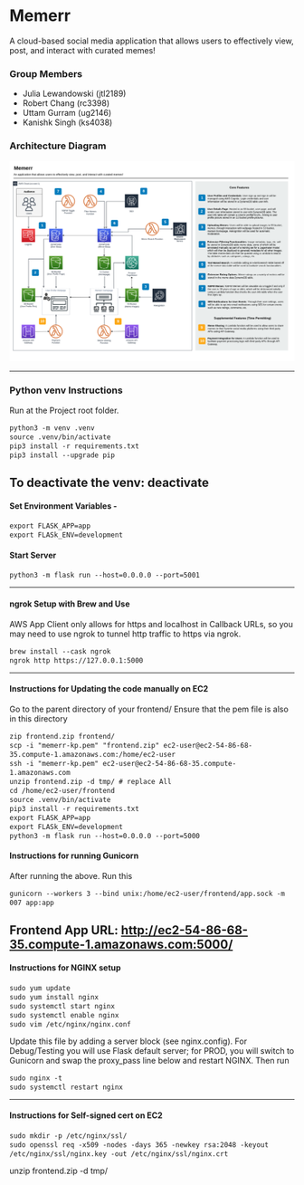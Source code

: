 # Memerr
A cloud-based social media application that allows users to effectively view, post, and interact with curated memes!

### Group Members 
- Julia Lewandowski (jtl2189)
- Robert Chang (rc3398)
- Uttam Gurram (ug2146)
- Kanishk Singh (ks4038)

### Architecture Diagram 
![alt text](reference/Memerr-Architecture.png)

---
### Python venv Instructions
Run at the Project root folder.
```
python3 -m venv .venv
source .venv/bin/activate
pip3 install -r requirements.txt
pip3 install --upgrade pip
```
To deactivate the venv: deactivate
---
#### Set Environment Variables - 
```
export FLASK_APP=app
export FLASk_ENV=development
```

#### Start Server
```
python3 -m flask run --host=0.0.0.0 --port=5001
```
---
#### ngrok Setup with Brew and Use
AWS App Client only allows for https and localhost in Callback URLs, so you may need to use ngrok to tunnel http traffic to https via ngrok.
```
brew install --cask ngrok
ngrok http https://127.0.0.1:5000
```
---
#### Instructions for Updating the code manually on EC2
Go to the parent directory of your frontend/
Ensure that the pem file is also in this directory
```
zip frontend.zip frontend/
scp -i "memerr-kp.pem" "frontend.zip" ec2-user@ec2-54-86-68-35.compute-1.amazonaws.com:/home/ec2-user
ssh -i "memerr-kp.pem" ec2-user@ec2-54-86-68-35.compute-1.amazonaws.com
unzip frontend.zip -d tmp/ # replace All
cd /home/ec2-user/frontend
source .venv/bin/activate
pip3 install -r requirements.txt
export FLASK_APP=app
export FLASk_ENV=development
python3 -m flask run --host=0.0.0.0 --port=5000
```
#### Instructions for running Gunicorn
After running the above. Run this
```
gunicorn --workers 3 --bind unix:/home/ec2-user/frontend/app.sock -m 007 app:app
```
Frontend App URL: http://ec2-54-86-68-35.compute-1.amazonaws.com:5000/
---
#### Instructions for NGINX setup
```
sudo yum update
sudo yum install nginx
sudo systemctl start nginx
sudo systemctl enable nginx
sudo vim /etc/nginx/nginx.conf
```
Update this file by adding a server block (see nginx.config). For Debug/Testing you will use Flask default server; for PROD, you will switch to Gunicorn and swap the proxy_pass line below and restart NGINX.
Then run
```
sudo nginx -t
sudo systemctl restart nginx
```
---
#### Instructions for Self-signed cert on EC2
```
sudo mkdir -p /etc/nginx/ssl/
sudo openssl req -x509 -nodes -days 365 -newkey rsa:2048 -keyout /etc/nginx/ssl/nginx.key -out /etc/nginx/ssl/nginx.crt
```
unzip frontend.zip -d tmp/
